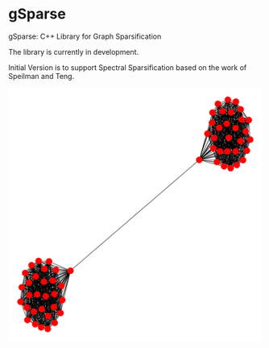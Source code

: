 # gSparse
gSparse: C++ Library for Graph Sparsification


The library is currently in development. 

Initial Version is to support Spectral Sparsification based on the work of Speilman and Teng.

![Intro](https://github.com/As-12/gSparse/blob/master/Visualization/SpectralSparsification.gif)
